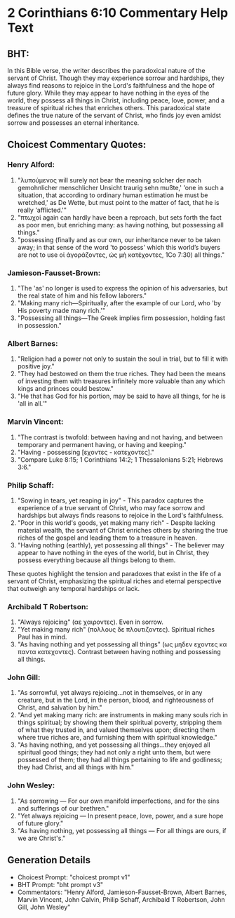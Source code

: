 # 2 Corinthians 6:10 Commentary Help Text

## BHT:
In this Bible verse, the writer describes the paradoxical nature of the servant of Christ. Though they may experience sorrow and hardships, they always find reasons to rejoice in the Lord's faithfulness and the hope of future glory. While they may appear to have nothing in the eyes of the world, they possess all things in Christ, including peace, love, power, and a treasure of spiritual riches that enriches others. This paradoxical state defines the true nature of the servant of Christ, who finds joy even amidst sorrow and possesses an eternal inheritance.

## Choicest Commentary Quotes:
### Henry Alford:
1. "λυπούμενος will surely not bear the meaning solcher der nach gemohnlicher menschlicher Unsicht traurig sehn mußte,' 'one in such a situation, that according to ordinary human estimation he must be wretched,' as De Wette, but must point to the matter of fact, that he is really 'afflicted.'" 
2. "πτωχοί again can hardly have been a reproach, but sets forth the fact as poor men, but enriching many: as having nothing, but possessing all things."
3. "possessing (finally and as our own, our inheritance never to be taken away; in that sense of the word 'to possess' which this world’s buyers are not to use οἱ ἀγοράζοντες, ὡς μὴ κατέχοντες, 1Co 7:30) all things."

### Jamieson-Fausset-Brown:
1. "The 'as' no longer is used to express the opinion of his adversaries, but the real state of him and his fellow laborers."
2. "Making many rich—Spiritually, after the example of our Lord, who 'by His poverty made many rich.'"
3. "Possessing all things—The Greek implies firm possession, holding fast in possession."

### Albert Barnes:
1. "Religion had a power not only to sustain the soul in trial, but to fill it with positive joy."
2. "They had bestowed on them the true riches. They had been the means of investing them with treasures infinitely more valuable than any which kings and princes could bestow."
3. "He that has God for his portion, may be said to have all things, for he is 'all in all.'"

### Marvin Vincent:
1. "The contrast is twofold: between having and not having, and between temporary and permanent having, or having and keeping."
2. "Having - possessing [εχοντες - κατεχοντες]."
3. "Compare Luke 8:15; 1 Corinthians 14:2; 1 Thessalonians 5:21; Hebrews 3:6."

### Philip Schaff:
1. "Sowing in tears, yet reaping in joy" - This paradox captures the experience of a true servant of Christ, who may face sorrow and hardships but always finds reasons to rejoice in the Lord's faithfulness.
2. "Poor in this world's goods, yet making many rich" - Despite lacking material wealth, the servant of Christ enriches others by sharing the true riches of the gospel and leading them to a treasure in heaven.
3. "Having nothing (earthly), yet possessing all things" - The believer may appear to have nothing in the eyes of the world, but in Christ, they possess everything because all things belong to them.

These quotes highlight the tension and paradoxes that exist in the life of a servant of Christ, emphasizing the spiritual riches and eternal perspective that outweigh any temporal hardships or lack.

### Archibald T Robertson:
1. "Always rejoicing" (αε χαιροντες). Even in sorrow.
2. "Yet making many rich" (πολλους δε πλουτιζοντες). Spiritual riches Paul has in mind.
3. "As having nothing and yet possessing all things" (ως μηδεν εχοντες κα παντα κατεχοντες). Contrast between having nothing and possessing all things.

### John Gill:
1. "As sorrowful, yet always rejoicing...not in themselves, or in any creature, but in the Lord, in the person, blood, and righteousness of Christ, and salvation by him."
2. "And yet making many rich: are instruments in making many souls rich in things spiritual; by showing them their spiritual poverty, stripping them of what they trusted in, and valued themselves upon; directing them where true riches are, and furnishing them with spiritual knowledge."
3. "As having nothing, and yet possessing all things...they enjoyed all spiritual good things; they had not only a right unto them, but were possessed of them; they had all things pertaining to life and godliness; they had Christ, and all things with him."

### John Wesley:
1. "As sorrowing — For our own manifold imperfections, and for the sins and sufferings of our brethren." 
2. "Yet always rejoicing — In present peace, love, power, and a sure hope of future glory." 
3. "As having nothing, yet possessing all things — For all things are ours, if we are Christ's."


## Generation Details
- Choicest Prompt: "choicest prompt v1"
- BHT Prompt: "bht prompt v3"
- Commentators: "Henry Alford, Jamieson-Fausset-Brown, Albert Barnes, Marvin Vincent, John Calvin, Philip Schaff, Archibald T Robertson, John Gill, John Wesley"
